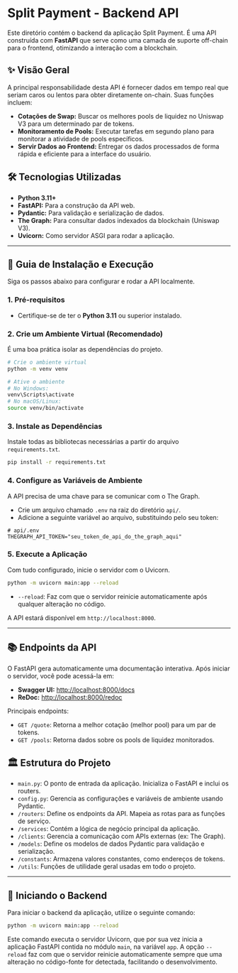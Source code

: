 # Split Payment - Backend API

Este diretório contém o backend da aplicação Split Payment. É uma API construída com **FastAPI** que serve como uma camada de suporte off-chain para o frontend, otimizando a interação com a blockchain.

## ✨ Visão Geral

A principal responsabilidade desta API é fornecer dados em tempo real que seriam caros ou lentos para obter diretamente on-chain. Suas funções incluem:

-   **Cotações de Swap:** Buscar os melhores pools de liquidez no Uniswap V3 para um determinado par de tokens.
-   **Monitoramento de Pools:** Executar tarefas em segundo plano para monitorar a atividade de pools específicos.
-   **Servir Dados ao Frontend:** Entregar os dados processados de forma rápida e eficiente para a interface do usuário.

## 🛠️ Tecnologias Utilizadas

-   **Python 3.11+**
-   **FastAPI:** Para a construção da API web.
-   **Pydantic:** Para validação e serialização de dados.
-   **The Graph:** Para consultar dados indexados da blockchain (Uniswap V3).
-   **Uvicorn:** Como servidor ASGI para rodar a aplicação.

---

## 🚀 Guia de Instalação e Execução

Siga os passos abaixo para configurar e rodar a API localmente.

### 1. Pré-requisitos

-   Certifique-se de ter o **Python 3.11** ou superior instalado.

### 2. Crie um Ambiente Virtual (Recomendado)

É uma boa prática isolar as dependências do projeto.

```bash
# Crie o ambiente virtual
python -m venv venv

# Ative o ambiente
# No Windows:
venv\Scripts\activate
# No macOS/Linux:
source venv/bin/activate
```

### 3. Instale as Dependências

Instale todas as bibliotecas necessárias a partir do arquivo `requirements.txt`.

```bash
pip install -r requirements.txt
```

### 4. Configure as Variáveis de Ambiente

A API precisa de uma chave para se comunicar com o The Graph.

-   Crie um arquivo chamado `.env` na raiz do diretório `api/`.
-   Adicione a seguinte variável ao arquivo, substituindo pelo seu token:

```env
# api/.env
THEGRAPH_API_TOKEN="seu_token_de_api_do_the_graph_aqui"
```

### 5. Execute a Aplicação

Com tudo configurado, inicie o servidor com o Uvicorn.

```bash
python -m uvicorn main:app --reload
```

-   `--reload`: Faz com que o servidor reinicie automaticamente após qualquer alteração no código.

A API estará disponível em `http://localhost:8000`.

---

## 📚 Endpoints da API

O FastAPI gera automaticamente uma documentação interativa. Após iniciar o servidor, você pode acessá-la em:

-   **Swagger UI:** [http://localhost:8000/docs](http://localhost:8000/docs)
-   **ReDoc:** [http://localhost:8000/redoc](http://localhost:8000/redoc)

Principais endpoints:

-   `GET /quote`: Retorna a melhor cotação (melhor pool) para um par de tokens.
-   `GET /pools`: Retorna dados sobre os pools de liquidez monitorados.

## 🏛️ Estrutura do Projeto

-   `main.py`: O ponto de entrada da aplicação. Inicializa o FastAPI e inclui os routers.
-   `config.py`: Gerencia as configurações e variáveis de ambiente usando Pydantic.
-   `/routers`: Define os endpoints da API. Mapeia as rotas para as funções de serviço.
-   `/services`: Contém a lógica de negócio principal da aplicação.
-   `/clients`: Gerencia a comunicação com APIs externas (ex: The Graph).
-   `/models`: Define os modelos de dados Pydantic para validação e serialização.
-   `/constants`: Armazena valores constantes, como endereços de tokens.
-   `/utils`: Funções de utilidade geral usadas em todo o projeto.

---

## 🏁 Iniciando o Backend

Para iniciar o backend da aplicação, utilize o seguinte comando:

```bash
python -m uvicorn main:app --reload
```

Este comando executa o servidor Uvicorn, que por sua vez inicia a aplicação FastAPI contida no módulo `main`, na variável `app`. A opção `--reload` faz com que o servidor reinicie automaticamente sempre que uma alteração no código-fonte for detectada, facilitando o desenvolvimento.
